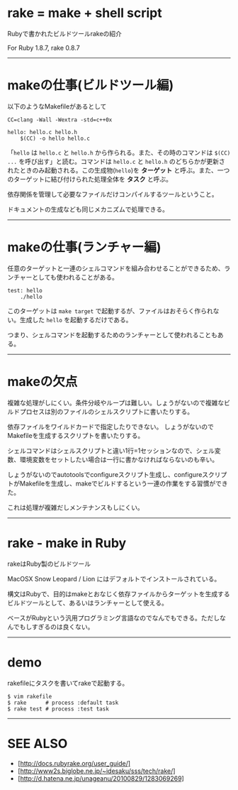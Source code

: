 rake = make + shell script
===================================================================
Rubyで書かれたビルドツールrakeの紹介

For Ruby 1.8.7, rake 0.8.7

------
makeの仕事(ビルドツール編)
===================================================================
以下のようなMakefileがあるとして

    CC=clang -Wall -Wextra -std=c++0x

    hello: hello.c hello.h
        $(CC) -o hello hello.c

「`hello` は `hello.c` と `hello.h` から作られる。また、その時のコマンドは `$(CC) ...` を呼び出す」と読む。コマンドは `hello.c` と `hello.h` のどちらかが更新されたときのみ起動される。この生成物(`hello`)を __ターゲット__ と呼ぶ。また、一つのターゲットに結び付けられた処理全体を __タスク__ と呼ぶ。

依存関係を管理して必要なファイルだけコンパイルするツールということ。

ドキュメントの生成なども同じメカニズムで処理できる。

------
makeの仕事(ランチャー編)
===================================================================
任意のターゲットと一連のシェルコマンドを組み合わせることができるため、ランチャーとしても使われることがある。

    test: hello
        ./hello

このターゲットは `make target` で起動するが、ファイルはおそらく作られない。生成した `hello` を起動するだけである。

つまり、シェルコマンドを起動するためのランチャーとして使われることもある。


------
makeの欠点
===================================================================
複雑な処理がしにくい。条件分岐やループは難しい。しょうがないので複雑なビルドプロセスは別のファイルのシェルスクリプトに書いたりする。

依存ファイルをワイルドカードで指定したりできない。
しょうがないのでMakefileを生成するスクリプトを書いたりする。

シェルコマンドはシェルスクリプトと違い1行=1セッションなので、シェル変数、環境変数をセットしたい場合は一行に書かなければならないのも辛い。

しょうがないのでautotoolsでconfigureスクリプト生成し、configureスクリプトがMakefileを生成し、makeでビルドするという一連の作業をする習慣ができた。

これは処理が複雑だしメンテナンスもしにくい。


------
rake - make in Ruby
===================================================================
rakeはRuby製のビルドツール

MacOSX Snow Leopard / Lion にはデフォルトでインストールされている。

構文はRubyで、目的はmakeとおなじく依存ファイルからターゲットを生成するビルドツールとして、あるいはランチャーとして使える。

ベースがRubyという汎用プログラミング言語なのでなんでもできる。ただしなんでもしすぎるのは良くない。


------
demo
===================================================================
rakefileにタスクを書いてrakeで起動する。

    $ vim rakefile
    $ rake      # process :default task
    $ rake test # process :test task

------
SEE ALSO
===================================================================

* [http://docs.rubyrake.org/user_guide/]
* [http://www2s.biglobe.ne.jp/~idesaku/sss/tech/rake/]
* [http://d.hatena.ne.jp/unageanu/20100829/1283069269]


